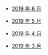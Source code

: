 - [2019 年 6 月](./2019年6月.md)

- [2019 年 5 月](./2019年5月.md)

- [2019 年 4 月](./2019年4月.md)

- [2019 年 3 月](./2019年3月.md)
